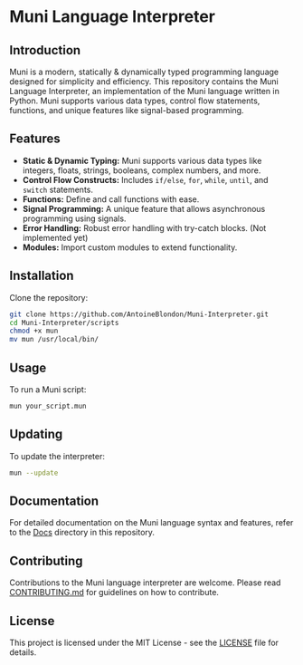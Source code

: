 # Muni Language Interpreter

## Introduction

Muni is a modern, statically & dynamically typed programming language designed for simplicity and efficiency. This repository contains the Muni Language Interpreter, an implementation of the Muni language written in Python. Muni supports various data types, control flow statements, functions, and unique features like signal-based programming.

## Features

- **Static & Dynamic Typing:** Muni supports various data types like integers, floats, strings, booleans, complex numbers, and more.
- **Control Flow Constructs:** Includes `if/else`, `for`, `while`, `until`, and `switch` statements.
- **Functions:** Define and call functions with ease.
- **Signal Programming:** A unique feature that allows asynchronous programming using signals.
- **Error Handling:** Robust error handling with try-catch blocks. (Not implemented yet)
- **Modules:** Import custom modules to extend functionality.

## Installation

Clone the repository:

```bash
git clone https://github.com/AntoineBlondon/Muni-Interpreter.git
cd Muni-Interpreter/scripts
chmod +x mun
mv mun /usr/local/bin/
```

## Usage

To run a Muni script:

```bash
mun your_script.mun
```

## Updating

To update the interpreter:

```bash
mun --update
```

## Documentation

For detailed documentation on the Muni language syntax and features, refer to the [Docs](docs/) directory in this repository.

## Contributing

Contributions to the Muni language interpreter are welcome. Please read [CONTRIBUTING.md](docs/CONTRIBUTING.md) for guidelines on how to contribute.

## License

This project is licensed under the MIT License - see the [LICENSE](docs/LICENSE) file for details.
